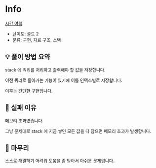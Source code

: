 # Info
[시간 여행](https://boj.kr/6051)

- 난이도: 골드 2
- 분류: 구현, 자료 구조, 스택

## 💡 풀이 방법 요약

stack 에 쿼리를 처리하고 출력해야 할 값을 저장합니다.

이전 쿼리로 돌아가는 기능이 있기에 이를 인덱스별로 저장합니다.

이후는 간단한 구현입니다.

## 👀 실패 이유

메모리 초과였습니다.

그냥 문제대로 stack 에 지금 쌓인 모든 값을 다 담으면 메모리 초과가 발생합니다.

## 🙂 마무리

스스로 해결하기 어려워 도움을 좀 받아서 아쉬운 문제입니다..
